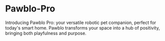 # Pawblo-Pro
Introducing Pawblo Pro: your versatile robotic pet companion, perfect for today's smart home. Pawblo transforms your space into a hub of positivity, bringing both playfulness and purpose.
